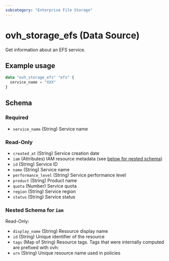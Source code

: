 ```yaml
---
subcategory: "Enterprise File Storage"
---
```


# ovh_storage_efs (Data Source)

Get information about an EFS service.

## Example usage

```terraform
data "ovh_storage_efs" "efs" {
  service_name = "XXX"
}
```

<!-- schema generated by tfplugindocs -->
## Schema

### Required

- `service_name` (String) Service name

### Read-Only

- `created_at` (String) Service creation date
- `iam` (Attributes) IAM resource metadata (see [below for nested schema](#nestedatt--iam))
- `id` (String) Service ID
- `name` (String) Service name
- `performance_level` (String) Service performance level
- `product` (String) Product name
- `quota` (Number) Service quota
- `region` (String) Service region
- `status` (String) Service status

<a id="nestedatt--iam"></a>
### Nested Schema for `iam`

Read-Only:

- `display_name` (String) Resource display name
- `id` (String) Unique identifier of the resource
- `tags` (Map of String) Resource tags. Tags that were internally computed are prefixed with ovh:
- `urn` (String) Unique resource name used in policies
